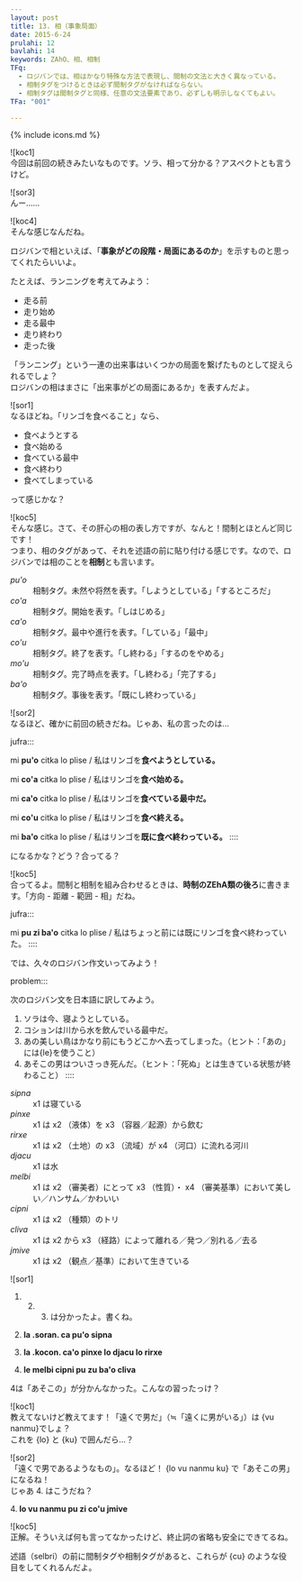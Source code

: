 ```yaml
---
layout: post
title: 13. 相（事象局面）
date: 2015-6-24
prulahi: 12
bavlahi: 14
keywords: ZAhO、相、相制
TFq:
  - ロジバンでは、相はかなり特殊な方法で表現し、間制の文法と大きく異なっている。
  - 相制タグをつけるときは必ず間制タグがなければならない。
  - 相制タグは間制タグと同様、任意の文法要素であり、必ずしも明示しなくてもよい。
TFa: "001"

---
```

{% include icons.md %}

![koc1]  
今回は前回の続きみたいなものです。ソラ、相って分かる？アスペクトとも言うけど。

![sor3]  
んー……

![koc4]  
そんな感じなんだね。

ロジバンで相といえば、「**事象がどの段階・局面にあるのか**」を示すものと思ってくれたらいいよ。

たとえば、ランニングを考えてみよう：

- 走る前
- 走り始め
- 走る最中
- 走り終わり
- 走った後

「ランニング」という一連の出来事はいくつかの局面を繋げたものとして捉えられるでしょ？  
ロジバンの相はまさに「出来事がどの局面にあるか」を表すんだよ。

![sor1]  
なるほどね。「リンゴを食べること」なら、

- 食べようとする
- 食べ始める
- 食べている最中
- 食べ終わり
- 食べてしまっている

って感じかな？

![koc5]  
そんな感じ。さて、その肝心の相の表し方ですが、なんと！間制とほとんど同じです！  
つまり、相のタグがあって、それを述語の前に貼り付ける感じです。なので、ロジバンでは相のことを**相制**とも言います。

<dl class="box valsi drani">
<dt><dfn>pu'o</dfn></dt>
<dd >相制タグ。未然や将然を表す。「しようとしている」「するところだ」</dd>
<dt><dfn>co'a</dfn></dt>
<dd >相制タグ。開始を表す。「しはじめる」</dd>
<dt><dfn>ca'o</dfn></dt>
<dd >相制タグ。最中や進行を表す。「している」「最中」</dd>
<dt><dfn>co'u</dfn></dt>
<dd >相制タグ。終了を表す。「し終わる」「するのをやめる」</dd>
<dt><dfn>mo'u</dfn></dt>
<dd >相制タグ。完了時点を表す。「し終わる」「完了する」</dd>
<dt><dfn>ba'o</dfn></dt>
<dd >相制タグ。事後を表す。「既にし終わっている」</dd>
</dl>

![sor2]  
なるほど、確かに前回の続きだね。じゃあ、私の言ったのは…

jufra:::

mi <b>pu'o</b> citka lo plise / 私はリンゴを<b>食べようとしている。</b>

mi <b>co'a</b> citka lo plise / 私はリンゴを<b>食べ始める。</b>

mi <b>ca'o</b> citka lo plise / 私はリンゴを<b>食べている最中だ。</b>

mi <b>co'u</b> citka lo plise / 私はリンゴを<b>食べ終える。</b>

mi <b>ba'o</b> citka lo plise / 私はリンゴを<b>既に食べ終わっている。</b>
::::

になるかな？どう？合ってる？

![koc5]  
合ってるよ。間制と相制を組み合わせるときは、**時制のZEhA類の後ろ**に書きます。「方向 - 距離 - 範囲 - 相」だね。

jufra:::

mi <b>pu zi ba'o</b> citka lo plise / 私はちょっと前には既にリンゴを食べ終わっていた。
::::

では、久々のロジバン作文いってみよう！

problem:::

次のロジバン文を日本語に訳してみよう。

1. ソラは今、寝ようとしている。
2. コションは川から水を飲んでいる最中だ。
3. あの美しい鳥はかなり前にもうどこかへ去ってしまった。（ヒント：「あの」には{le}を使うこと）
4. あそこの男はついさっき死んだ。（ヒント：「死ぬ」とは生きている状態が終わること）
::::

<dl class="box valsi">
<dt><dfn>sipna</dfn></dt>
<dd> x1 は寝ている</dd>
<dt><dfn>pinxe</dfn></dt>
<dd >x1 は x2 （液体）を x3 （容器／起源）から飲む</dd>
<dt><dfn>rirxe</dfn></dt>
<dd >x1 は x2 （土地）の x3 （流域）が x4 （河口）に流れる河川</dd>
<dt><dfn>djacu</dfn></dt>
<dd >x1 は水</dd>
<dt><dfn>melbi</dfn></dt>
<dd >x1 は x2 （審美者）にとって x3 （性質）・ x4 （審美基準）において美しい／ハンサム／かわいい</dd>
<dt><dfn>cipni</dfn></dt>
<dd >x1 は x2 （種類）のトリ</dd>
<dt><dfn>cliva</dfn></dt>
<dd >x1 は x2 から x3 （経路）によって離れる／発つ／別れる／去る</dd>
<dt><dfn>jmive</dfn></dt>
<dd >x1 は x2 （観点／基準）において生きている</dd>
</dl>

![sor1]  
1. 2. 3. は分かったよ。書くね。

1. <b>la .soran. ca pu'o sipna</b>
2. <b>la .kocon. ca'o pinxe lo djacu lo rirxe</b>
3. <b>le melbi cipni pu zu ba'o cliva</b>

4は「あそこの」が分かんなかった。こんなの習ったっけ？

![koc1]  
教えてないけど教えてます！「遠くで男だ」（≒「遠くに男がいる」）は {vu nanmu}でしょ？  
これを {lo} と {ku} で囲んだら…？

![sor2]  
「遠くで男であるようなもの」。なるほど！ {lo vu nanmu ku} で「あそこの男」になるね！  
じゃあ 4. はこうだね？

4.<b> lo vu nanmu pu zi co'u jmive</b>


![koc5]  
正解。そういえば何も言ってなかったけど、終止詞の省略も安全にできてるね。

述語（selbri）の前に間制タグや相制タグがあると、これらが {cu} のような役目をしてくれるんだよ。

